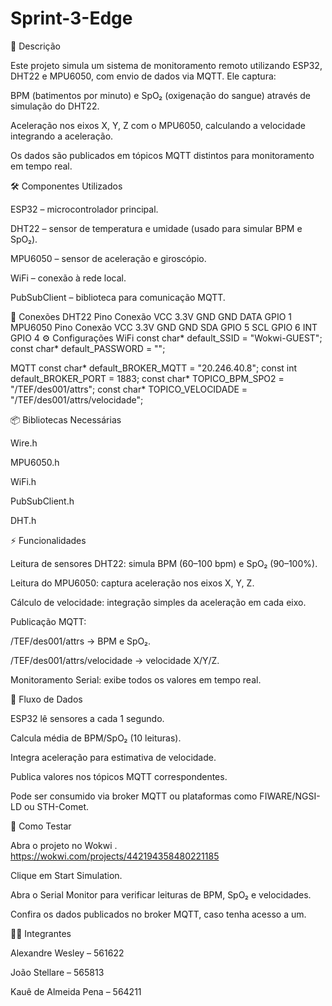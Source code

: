 # Sprint-3-Edge
📌 Descrição

Este projeto simula um sistema de monitoramento remoto utilizando ESP32, DHT22 e MPU6050, com envio de dados via MQTT. Ele captura:

BPM (batimentos por minuto) e SpO₂ (oxigenação do sangue) através de simulação do DHT22.

Aceleração nos eixos X, Y, Z com o MPU6050, calculando a velocidade integrando a aceleração.

Os dados são publicados em tópicos MQTT distintos para monitoramento em tempo real.

🛠 Componentes Utilizados

ESP32 – microcontrolador principal.

DHT22 – sensor de temperatura e umidade (usado para simular BPM e SpO₂).

MPU6050 – sensor de aceleração e giroscópio.

WiFi – conexão à rede local.

PubSubClient – biblioteca para comunicação MQTT.

🔌 Conexões
DHT22
Pino	Conexão
VCC	3.3V
GND	GND
DATA	GPIO 1
MPU6050
Pino	Conexão
VCC	3.3V
GND	GND
SDA	GPIO 5
SCL	GPIO 6
INT	GPIO 4
⚙️ Configurações
WiFi
const char* default_SSID = "Wokwi-GUEST";
const char* default_PASSWORD = "";

MQTT
const char* default_BROKER_MQTT = "20.246.40.8";
const int default_BROKER_PORT = 1883;
const char* TOPICO_BPM_SPO2 = "/TEF/des001/attrs";
const char* TOPICO_VELOCIDADE = "/TEF/des001/attrs/velocidade";

📦 Bibliotecas Necessárias

Wire.h

MPU6050.h

WiFi.h

PubSubClient.h

DHT.h

⚡ Funcionalidades

Leitura de sensores DHT22: simula BPM (60–100 bpm) e SpO₂ (90–100%).

Leitura do MPU6050: captura aceleração nos eixos X, Y, Z.

Cálculo de velocidade: integração simples da aceleração em cada eixo.

Publicação MQTT:

/TEF/des001/attrs → BPM e SpO₂.

/TEF/des001/attrs/velocidade → velocidade X/Y/Z.

Monitoramento Serial: exibe todos os valores em tempo real.

📡 Fluxo de Dados

ESP32 lê sensores a cada 1 segundo.

Calcula média de BPM/SpO₂ (10 leituras).

Integra aceleração para estimativa de velocidade.

Publica valores nos tópicos MQTT correspondentes.

Pode ser consumido via broker MQTT ou plataformas como FIWARE/NGSI-LD ou STH-Comet.

🚀 Como Testar

Abra o projeto no Wokwi
. https://wokwi.com/projects/442194358480221185

Clique em Start Simulation.

Abra o Serial Monitor para verificar leituras de BPM, SpO₂ e velocidades.

Confira os dados publicados no broker MQTT, caso tenha acesso a um.

🧑‍💻 Integrantes

Alexandre Wesley – 561622

João Stellare – 565813

Kauê de Almeida Pena – 564211
